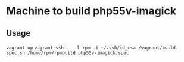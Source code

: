 Machine to build php55v-imagick
========


Usage
-------
`vagrant up`
`vagrant ssh -- -l rpm -i ~/.ssh/id_rsa /vagrant/build-spec.sh /home/rpm/rpmbuild php55v-imagick.spec`
